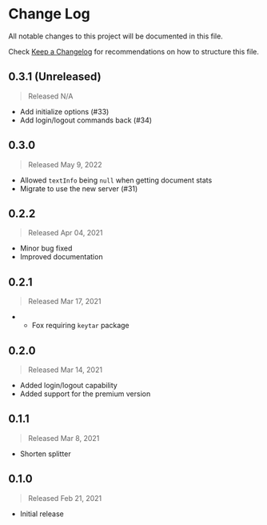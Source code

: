 # Change Log

All notable changes to this project will be documented in this file.

Check [Keep a Changelog](http://keepachangelog.com/) for recommendations on how to structure this file.


## 0.3.1 (Unreleased)
> Released N/A

* Add initialize options (#33)
* Add login/logout commands back (#34)

## 0.3.0
> Released May 9, 2022

* Allowed `textInfo` being `null` when getting document stats
* Migrate to use the new server (#31)

## 0.2.2
> Released Apr 04, 2021

* Minor bug fixed
* Improved documentation

## 0.2.1
> Released Mar 17, 2021

* * Fox requiring `keytar` package

## 0.2.0
> Released Mar 14, 2021

* Added login/logout capability
* Added support for the premium version

## 0.1.1
> Released Mar 8, 2021

* Shorten splitter

## 0.1.0
> Released Feb 21, 2021

* Initial release
